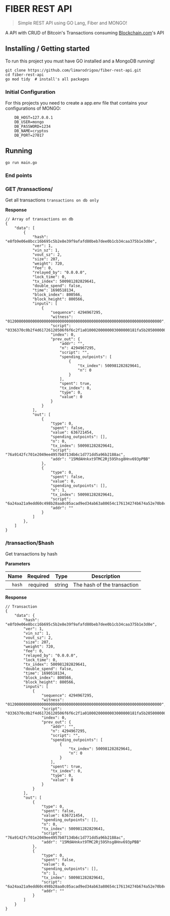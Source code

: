 # FIBER REST API
> Simple REST API using GO Lang, Fiber and MONGO!

A API with CRUD of Bitcoin's Transactions consuming [Blockchain.com](Blockchain.com)'s API

## Installing / Getting started

To run this project you must have GO installed and a MongoDB running!

```shell
git clone https://github.com/limarodrigoo/fiber-rest-api.git
cd fiber-rest-api
go mod tidy  # install's all packages
```


### Initial Configuration

For this projects you need to create a app.env file that contains your configurations of MONGO:
```shell
    DB_HOST=127.0.0.1
    DB_USER=mongo
    DB_PASSWORD=1234
    DB_NAME=cryptos
    DB_PORT=27017
```

## Running

```shell
go run main.go
```

### End points

### GET /transactions/
Get all transactions `transactions on db only`

**Response**

```
// Array of transactions on db
{
    "data": [
        {
            "hash": "e8fb9e06e8bcc16b695c5b2e8e39f9afafd80beb7dee0b1cb34caa375b1e3d0e",
            "ver": 1,
            "vin_sz": 1,
            "vout_sz": 2,
            "size": 207,
            "weight": 720,
            "fee": 0,
            "relayed_by": "0.0.0.0",
            "lock_time": 0,
            "tx_index": 500981282829641,
            "double_spend": false,
            "time": 1690518134,
            "block_index": 800566,
            "block_height": 800566,
            "inputs": [
                {
                    "sequence": 4294967295,
                    "witness": "01200000000000000000000000000000000000000000000000000000000000000000",
                    "script": "0336370c0b2f4d61726120506f6f6c2f1a01000200000003000000181fa5b2050000008f010000",
                    "index": 0,
                    "prev_out": {
                        "addr": "",
                        "n": 4294967295,
                        "script": "",
                        "spending_outpoints": [
                            {
                                "tx_index": 500981282829641,
                                "n": 0
                            }
                        ],
                        "spent": true,
                        "tx_index": 0,
                        "type": 0,
                        "value": 0
                    }
                }
            ],
            "out": [
                {
                    "type": 0,
                    "spent": false,
                    "value": 636721454,
                    "spending_outpoints": [],
                    "n": 0,
                    "tx_index": 500981282829641,
                    "script": "76a9142fc701e2049ee4957b07134b6c1d771dd5a96b2188ac",
                    "addr": "15MdAHnkxt9TMC2Rj595hsg8Hnv693pPBB"
                },
                {
                    "type": 0,
                    "spent": false,
                    "value": 0,
                    "spending_outpoints": [],
                    "n": 1,
                    "tx_index": 500981282829641,
                    "script": "6a24aa21a9edd60c498b28aa8c05acad9ed34ab63a80654c176134274b674a52e70b8c3013bf",
                    "addr": ""
                }
            ]
        },
    ]
}    

```

### /transaction/$hash
Get transactions by hash

**Parameters**

|          Name | Required |  Type   | Description                                                                                                                                                           |
| -------------:|:--------:|:-------:| --------------------------------------------------------------------------------------------------------------------------------------------------------------------- |
|     `hash` | required | string  | The hash of the transaction                                  |

**Response**

```
// Transaction
{
    "data": {
        "hash": "e8fb9e06e8bcc16b695c5b2e8e39f9afafd80beb7dee0b1cb34caa375b1e3d0e",
        "ver": 1,
        "vin_sz": 1,
        "vout_sz": 2,
        "size": 207,
        "weight": 720,
        "fee": 0,
        "relayed_by": "0.0.0.0",
        "lock_time": 0,
        "tx_index": 500981282829641,
        "double_spend": false,
        "time": 1690518134,
        "block_index": 800566,
        "block_height": 800566,
        "inputs": [
            {
                "sequence": 4294967295,
                "witness": "01200000000000000000000000000000000000000000000000000000000000000000",
                "script": "0336370c0b2f4d61726120506f6f6c2f1a01000200000003000000181fa5b2050000008f010000",
                "index": 0,
                "prev_out": {
                    "addr": "",
                    "n": 4294967295,
                    "script": "",
                    "spending_outpoints": [
                        {
                            "tx_index": 500981282829641,
                            "n": 0
                        }
                    ],
                    "spent": true,
                    "tx_index": 0,
                    "type": 0,
                    "value": 0
                }
            }
        ],
        "out": [
            {
                "type": 0,
                "spent": false,
                "value": 636721454,
                "spending_outpoints": [],
                "n": 0,
                "tx_index": 500981282829641,
                "script": "76a9142fc701e2049ee4957b07134b6c1d771dd5a96b2188ac",
                "addr": "15MdAHnkxt9TMC2Rj595hsg8Hnv693pPBB"
            },
            {
                "type": 0,
                "spent": false,
                "value": 0,
                "spending_outpoints": [],
                "n": 1,
                "tx_index": 500981282829641,
                "script": "6a24aa21a9edd60c498b28aa8c05acad9ed34ab63a80654c176134274b674a52e70b8c3013bf",
                "addr": ""
            }
        ]
    }
}

```